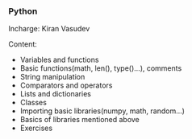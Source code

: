 ### Python

Incharge: Kiran Vasudev

Content:
* Variables and functions
* Basic functions(math, len(), type()...), comments
* String manipulation
* Comparators and operators
* Lists and dictionaries
* Classes
* Importing basic libraries(numpy, math, random...)
* Basics of libraries mentioned above
* Exercises

